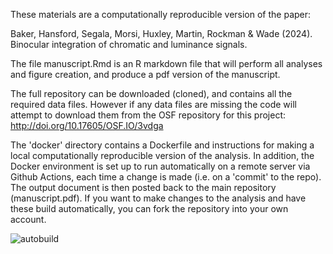 These materials are a computationally reproducible version of the paper:

Baker, Hansford, Segala, Morsi, Huxley, Martin, Rockman & Wade (2024). Binocular integration of chromatic and luminance signals.

The file manuscript.Rmd is an R markdown file that will perform all analyses and figure creation, and produce a pdf version of the manuscript.

The full repository can be downloaded (cloned), and contains all the required data files. 
However if any data files are missing the code will attempt to download them from the OSF repository for this project:
http://doi.org/10.17605/OSF.IO/3vdga

The 'docker' directory contains a Dockerfile and instructions for making a local computationally reproducible version of the analysis. In addition, the Docker environment is set up to run automatically on a remote server via Github Actions, each time a change is made (i.e. on a 'commit' to the repo). The output document is then posted back to the main repository (manuscript.pdf). If you want to make changes to the analysis and have these build automatically, you can fork the repository into your own account.

![autobuild](https://github.com/bakerdh/colourdippers/workflows/autobuild/badge.svg)